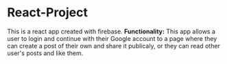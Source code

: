 # React-Project
This is a react app created with firebase.
**Functionality:**
This app allows a user to login and continue with their Google account to a page where they can create a post of their own and share it publicaly, or they can read other user's posts and like them.
